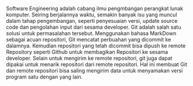Software Engineering adalah cabang ilmu pengmbangan perangkat lunak komputer. Seiring berjalannya waktu, semakin banyak isu yang muncul dalam tahap pengembangan, seperti penyesuaian versi, update source code dan pengolahan input dari sesama developer.
Git adalah salah satu solusi untuk permasalahan tersebut. Menggunakan bahasa MarkDown sebagai acuan repositori, Git mencatat perbuahan yang dicommit ke dalamnya. Kemudian repositori yang telah dicommit bisa dipush ke remote Repository seperti Github untuk membagikan Repositori ke sesama developer. Selain untuk mengirim ke remote repositori, git juga dapat dipakai untuk menarik repositori dari remote repositori. Hal ini membuat Git dan remote repositori bisa saling mengirim data untuk menyamakan versi program satu dengan yang lain.